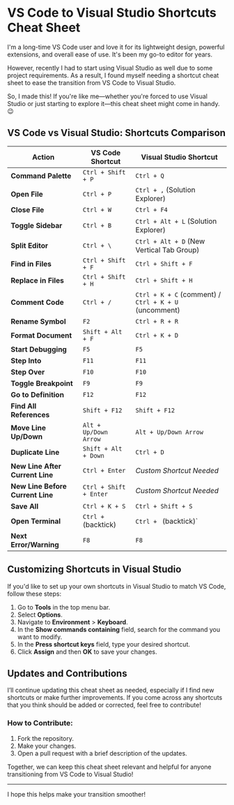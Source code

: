 # VS Code to Visual Studio Shortcuts Cheat Sheet

I'm a long-time VS Code user and love it for its lightweight design, powerful extensions, and overall ease of use. It's been my go-to editor for years.

However, recently I had to start using Visual Studio as well due to some project requirements. As a result, I found myself needing a shortcut cheat sheet to ease the transition from VS Code to Visual Studio.

So, I made this! If you're like me—whether you're forced to use Visual Studio or just starting to explore it—this cheat sheet might come in handy. 😉

## VS Code vs Visual Studio: Shortcuts Comparison

| **Action**                        | **VS Code Shortcut**           | **Visual Studio Shortcut**     |
|------------------------------------|---------------------------------|--------------------------------|
| **Command Palette**                | `Ctrl + Shift + P`             | `Ctrl + Q`                     |
| **Open File**                      | `Ctrl + P`                     | `Ctrl + ,` (Solution Explorer) |
| **Close File**                     | `Ctrl + W`                     | `Ctrl + F4`                    |
| **Toggle Sidebar**                 | `Ctrl + B`                     | `Ctrl + Alt + L` (Solution Explorer) |
| **Split Editor**                   | `Ctrl + \`                     | `Ctrl + Alt + D` (New Vertical Tab Group) |
| **Find in Files**                  | `Ctrl + Shift + F`             | `Ctrl + Shift + F`             |
| **Replace in Files**               | `Ctrl + Shift + H`             | `Ctrl + Shift + H`             |
| **Comment Code**                   | `Ctrl + /`                     | `Ctrl + K + C` (comment) / `Ctrl + K + U` (uncomment) |
| **Rename Symbol**                  | `F2`                           | `Ctrl + R + R`                 |
| **Format Document**                | `Shift + Alt + F`              | `Ctrl + K + D`                 |
| **Start Debugging**                | `F5`                           | `F5`                           |
| **Step Into**                      | `F11`                          | `F11`                          |
| **Step Over**                      | `F10`                          | `F10`                          |
| **Toggle Breakpoint**              | `F9`                           | `F9`                           |
| **Go to Definition**               | `F12`                          | `F12`                          |
| **Find All References**            | `Shift + F12`                  | `Shift + F12`                  |
| **Move Line Up/Down**              | `Alt + Up/Down Arrow`          | `Alt + Up/Down Arrow`          |
| **Duplicate Line**                 | `Shift + Alt + Down`           | `Ctrl + D`                     |
| **New Line After Current Line**    | `Ctrl + Enter`                 | *Custom Shortcut Needed*       |
| **New Line Before Current Line**   | `Ctrl + Shift + Enter`         | *Custom Shortcut Needed*       |
| **Save All**                       | `Ctrl + K + S`                 | `Ctrl + Shift + S`             |
| **Open Terminal**                  | `Ctrl + ` (backtick)           | `Ctrl + ` (backtick)`          |
| **Next Error/Warning**             | `F8`                           | `F8`                           |

## Customizing Shortcuts in Visual Studio

If you'd like to set up your own shortcuts in Visual Studio to match VS Code, follow these steps:

1. Go to **Tools** in the top menu bar.
2. Select **Options**.
3. Navigate to **Environment** > **Keyboard**.
4. In the **Show commands containing** field, search for the command you want to modify.
5. In the **Press shortcut keys** field, type your desired shortcut.
6. Click **Assign** and then **OK** to save your changes.

## Updates and Contributions

I’ll continue updating this cheat sheet as needed, especially if I find new shortcuts or make further improvements. If you come across any shortcuts that you think should be added or corrected, feel free to contribute!

### How to Contribute:
1. Fork the repository.
2. Make your changes.
3. Open a pull request with a brief description of the updates.

Together, we can keep this cheat sheet relevant and helpful for anyone transitioning from VS Code to Visual Studio!

---

I hope this helps make your transition smoother!
